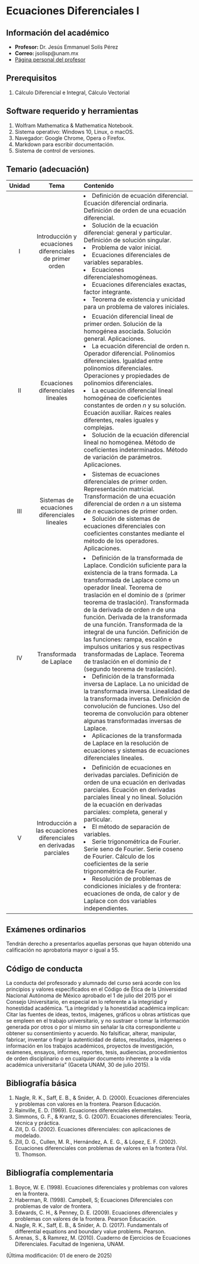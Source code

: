 # Ecuaciones Diferenciales I


## Información del académico

<ul>
  <li> <b> Profesor: </b> Dr. Jesús Emmanuel Solís Pérez </li>
  <li> <b> Correo: </b> jsolisp@unam.mx </li>
  <li> <a href="https://jesolisp.github.io"> Página personal del profesor </a> </li>
</ul>

## Prerequisitos
<ol>
 <li> Cálculo Diferencial e Integral, Cálculo Vectorial </li>
</ol>

## Software requerido y herramientas
<ol>
 <li> Wolfram Mathematica & Mathematica Notebook. </li>
 <li> Sistema operativo: Windows 10, Linux, o macOS. </li>
 <li> Navegador: Google Chrome, Opera o Firefox. </li>
 <li> Markdown para escribir documentación. </li>
 <li> Sistema de control de versiones. </li>
</ol>

## Temario (adecuación)

| **Unidad** | **Tema** | **Contenido** |
|:---:|:---:|:---|
| I | Introducción y ecuaciones diferenciales de primer orden | <li> Definición de ecuación diferencial. Ecuación diferencial ordinaria. Definición de orden de una ecuación diferencial. </li> <li> Solución de la ecuación diferencial: general y particular. Definición de solución singular. </li> <li> Problema de valor inicial. </li> <li> Ecuaciones diferenciales de variables separables. </li> <li> Ecuaciones diferencialeshomogéneas. </li> <li> Ecuaciones diferenciales exactas, factor integrante. </li> <li> Teorema de existencia y unicidad para un problema de valores iniciales. </li> |
| II | Ecuaciones diferenciales lineales | <li> Ecuación diferencial lineal de primer orden. Solución de la homogénea asociada. Solución general. Aplicaciones. </li> <li> La ecuación diferencial de orden n. Operador diferencial. Polinomios diferenciales. Igualdad entre polinomios diferenciales. Operaciones y propiedades de polinomios diferenciales. </li> <li> La ecuación diferencial lineal homogénea de coeficientes constantes de orden $n$ y su solución. Ecuación auxiliar. Raı́ces reales diferentes, reales iguales y complejas. </li> <li> Solución de la ecuación diferencial lineal no homogénea. Método de coeficientes indeterminados. Método de variación de parámetros. Aplicaciones. </li> |
| III | Sistemas de ecuaciones diferenciales lineales | <li> Sistemas de ecuaciones diferenciales de primer orden. Representación matricial. Transformación de una ecuación diferencial de orden $n$ a un sistema de $n$ ecuaciones de primer orden.</li> <li> Solución de sistemas de ecuaciones diferenciales con coeficientes constantes mediante el método de los operadores. Aplicaciones. </li> |
| IV | Transformada de Laplace | <li> Definición de la transformada de Laplace. Condición suficiente para la existencia de la trans formada. La transformada de Laplace como un operador lineal. Teorema de traslación en el dominio de $s$ (primer teorema de traslación). Transformada de la derivada de orden $n$ de una función. Derivada de la transformada de una función. Transformada de la integral de una función. Definición de las funciones: rampa, escalón e impulsos unitarios y sus respectivas transformadas de Laplace. Teorema de traslación en el dominio de $t$ (segundo teorema de traslación). </li> <li> Definición de la transformada inversa de Laplace. La no unicidad de la transformada inversa. Linealidad de la transformada inversa. Definición de convolución de funciones. Uso del teorema de convolución para obtener algunas transformadas inversas de Laplace. </li> <li> Aplicaciones de la transformada de Laplace en la resolución de ecuaciones y sistemas de ecuaciones diferenciales lineales. </li> |
| V | Introducción a las ecuaciones diferenciales en derivadas parciales | <li> Definición de ecuaciones en derivadas parciales. Definición de orden de una ecuación en derivadas parciales. Ecuación en derivadas parciales lineal y no lineal. Solución de la ecuación en derivadas parciales: completa, general y particular. </li> <li> El método de separación de variables. </li> <li> Serie trigonométrica de Fourier. Serie seno de Fourier. Serie coseno de Fourier. Cálculo de los coeficientes de la serie trigonométrica de Fourier. </li> <li> Resolución de problemas de condiciones iniciales y de frontera: ecuaciones de onda, de calor y de Laplace con dos variables independientes. </li> |

## Exámenes ordinarios
Tendrán derecho a presentarlos aquellas personas que hayan obtenido una calificación no aprobatoria mayor o igual a 55.

## Código de conducta
La conducta del profesorado y alumnado del curso será acorde con los principios y valores especificados en el Código de Ética de la Universidad Nacional Autónoma de México aprobado el 1 de julio del 2015 por el Consejo Universitario, en especial en lo referente a la integridad y honestidad académica. “La integridad y la honestidad académica implican: Citar las fuentes de ideas, textos, imágenes, gráficos u obras artı́sticas que se empleen en el trabajo universitario, y no sustraer o tomar la información generada por otros o por sı́ mismo sin señalar la cita correspondiente u obtener su consentimiento y acuerdo. No falsificar, alterar, manipular, fabricar, inventar o fingir la autenticidad de datos, resultados, imágenes o información en los trabajos académicos, proyectos de investigación, exámenes, ensayos, informes, reportes, tesis, audiencias, procedimientos de orden disciplinario o en cualquier documento inherente a la vida académica universitaria” (Gaceta UNAM, 30 de julio 2015).


## Bibliografía básica
<ol>
 <li> Nagle, R. K., Saff, E. B., & Snider, A. D. (2000). Ecuaciones diferenciales y problemas con valores en la frontera. Pearson Educación. </li>
 <li> Rainville, E. D. (1969). Ecuaciones diferenciales elementales. </li>
 <li> Simmons, G. F., & Krantz, S. G. (2007). Ecuaciones diferenciales: Teorı́a, técnica y práctica. </li>
 <li> Zill, D. G. (2002). Ecuaciones diferenciales: con aplicaciones de modelado. </li>
 <li> Zill, D. G., Cullen, M. R., Hernández, A. E. G., & López, E. F. (2002). Ecuaciones diferenciales con problemas de valores en la frontera (Vol. 1). Thomson. </li>
</ol>

## Bibliografía complementaria
<ol>
 <li> Boyce, W. E. (1998). Ecuaciones diferenciales y problemas con valores en la frontera. </li>
 <li> Haberman, R. (1998). Campbell, S; Ecuaciones Diferenciales con problemas de valor de frontera. </li>
 <li> Edwards, C. H., & Penney, D. E. (2009). Ecuaciones diferenciales y problemas con valores de la frontera. Pearson Educación. </li>
 <li> Nagle, R. K., Saff, E. B., & Snider, A. D. (2017). Fundamentals of differential equations and boundary value problems. Pearson. </li>
 <li> Arenas, S., & Ramırez, M. (2010). Cuaderno de Ejercicios de Ecuaciones Diferenciales. Facultad de Ingenierıa, UNAM. </li>
</ol>

(Última modificación: 01 de enero de 2025)
